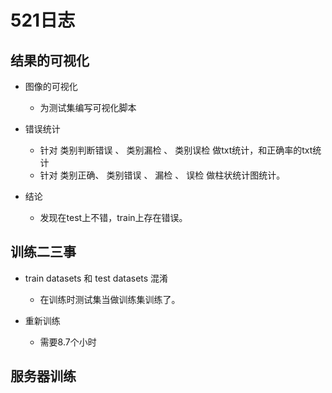# 521日志

## 结果的可视化

- 图像的可视化

  - 为测试集编写可视化脚本

- 错误统计

  - 针对 类别判断错误 、 类别漏检 、 类别误检 做txt统计，和正确率的txt统计
  - 针对 类别正确、 类别错误 、 漏检 、 误检 做柱状统计图统计。

- 结论
  - 发现在test上不错，train上存在错误。

## 训练二三事

- train datasets 和 test datasets 混淆

  - 在训练时测试集当做训练集训练了。

- 重新训练
  - 需要8.7个小时

## 服务器训练

